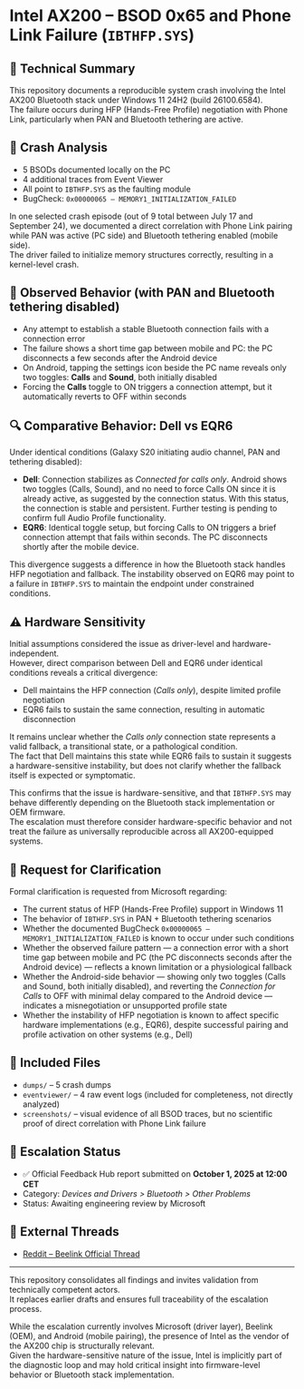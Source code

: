 # Intel AX200 – BSOD 0x65 and Phone Link Failure (`IBTHFP.SYS`)

## 📌 Technical Summary

This repository documents a reproducible system crash involving the Intel AX200 Bluetooth stack under Windows 11 24H2 (build 26100.6584).  
The failure occurs during HFP (Hands-Free Profile) negotiation with Phone Link, particularly when PAN and Bluetooth tethering are active.

## 🧠 Crash Analysis

- 5 BSODs documented locally on the PC  
- 4 additional traces from Event Viewer  
- All point to `IBTHFP.SYS` as the faulting module  
- BugCheck: `0x00000065 – MEMORY1_INITIALIZATION_FAILED`

In one selected crash episode (out of 9 total between July 17 and September 24), we documented a direct correlation with Phone Link pairing while PAN was active (PC side) and Bluetooth tethering enabled (mobile side).  
The driver failed to initialize memory structures correctly, resulting in a kernel-level crash.

## 🧪 Observed Behavior (with PAN and Bluetooth tethering disabled)

- Any attempt to establish a stable Bluetooth connection fails with a connection error  
- The failure shows a short time gap between mobile and PC: the PC disconnects a few seconds after the Android device  
- On Android, tapping the settings icon beside the PC name reveals only two toggles: **Calls** and **Sound**, both initially disabled  
- Forcing the **Calls** toggle to ON triggers a connection attempt, but it automatically reverts to OFF within seconds

## 🔍 Comparative Behavior: Dell vs EQR6

Under identical conditions (Galaxy S20 initiating audio channel, PAN and tethering disabled):

- **Dell**: Connection stabilizes as *Connected for calls only*. Android shows two toggles (Calls, Sound), and no need to force Calls ON since it is already active, as suggested by the connection status. With this status, the connection is stable and persistent. Further testing is pending to confirm full Audio Profile functionality.  
- **EQR6**: Identical toggle setup, but forcing Calls to ON triggers a brief connection attempt that fails within seconds. The PC disconnects shortly after the mobile device.

This divergence suggests a difference in how the Bluetooth stack handles HFP negotiation and fallback. The instability observed on EQR6 may point to a failure in `IBTHFP.SYS` to maintain the endpoint under constrained conditions.

## ⚠️ Hardware Sensitivity

Initial assumptions considered the issue as driver-level and hardware-independent.  
However, direct comparison between Dell and EQR6 under identical conditions reveals a critical divergence:

- Dell maintains the HFP connection (*Calls only*), despite limited profile negotiation  
- EQR6 fails to sustain the same connection, resulting in automatic disconnection

It remains unclear whether the *Calls only* connection state represents a valid fallback, a transitional state, or a pathological condition.  
The fact that Dell maintains this state while EQR6 fails to sustain it suggests a hardware-sensitive instability, but does not clarify whether the fallback itself is expected or symptomatic.

This confirms that the issue is hardware-sensitive, and that `IBTHFP.SYS` may behave differently depending on the Bluetooth stack implementation or OEM firmware.  
The escalation must therefore consider hardware-specific behavior and not treat the failure as universally reproducible across all AX200-equipped systems.

## 🧩 Request for Clarification

Formal clarification is requested from Microsoft regarding:
- The current status of HFP (Hands-Free Profile) support in Windows 11  
- The behavior of `IBTHFP.SYS` in PAN + Bluetooth tethering scenarios  
- Whether the documented BugCheck `0x00000065 – MEMORY1_INITIALIZATION_FAILED` is known to occur under such conditions  
- Whether the observed failure pattern — a connection error with a short time gap between mobile and PC (the PC disconnects seconds after the Android device) — reflects a known limitation or a physiological fallback  
- Whether the Android-side behavior — showing only two toggles (Calls and Sound, both initially disabled), and reverting the *Connection for Calls* to OFF with minimal delay compared to the Android device — indicates a misnegotiation or unsupported profile state  
- Whether the instability of HFP negotiation is known to affect specific hardware implementations (e.g., EQR6), despite successful pairing and profile activation on other systems (e.g., Dell)

## 📂 Included Files

- `dumps/` – 5 crash dumps  
- `eventviewer/` – 4 raw event logs (included for completeness, not directly analyzed)  
- `screenshots/` – visual evidence of all BSOD traces, but no scientific proof of direct correlation with Phone Link failure

## 📣 Escalation Status

- ✅ Official Feedback Hub report submitted on **October 1, 2025 at 12:00 CET**  
- Category: *Devices and Drivers > Bluetooth > Other Problems*  
- Status: Awaiting engineering review by Microsoft

## 🔗 External Threads

- [Reddit – Beelink Official Thread](https://www.reddit.com/r/BeelinkOfficial/comments/1ntb0b5/comment/ngysl52)

---

This repository consolidates all findings and invites validation from technically competent actors.  
It replaces earlier drafts and ensures full traceability of the escalation process.

While the escalation currently involves Microsoft (driver layer), Beelink (OEM), and Android (mobile pairing), the presence of Intel as the vendor of the AX200 chip is structurally relevant.  
Given the hardware-sensitive nature of the issue, Intel is implicitly part of the diagnostic loop and may hold critical insight into firmware-level behavior or Bluetooth stack implementation.
